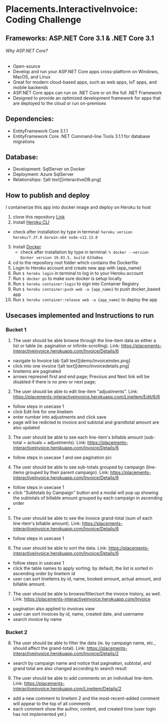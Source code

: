 # Placements.InteractiveInvoice: Coding Challenge

## Frameworks: ASP.NET Core 3.1 & .NET Core 3.1
###### Why ASP.NET Core?
* Open-source
* Develop and run your ASP.NET Core apps cross-platform on Windows, MacOS, and Linux
* Great for modern cloud-based apps, such as web apps, IoT apps, and mobile backends
* ASP.NET Core apps can run on .NET Core or on the full .NET Framework
* Designed to provide an optimized development framework for apps that are deployed to the cloud or run on-premises

## Dependencies:
* EntityFramework Core 3.1.1
* EntityFramework Core .NET Command-line Tools 3.1.1 for database migrations

## Database: 
* Development: SqlServer on Docker 
* Deployment: Azure SqlServer
* Relationships:
![alt text][interactiveDB.png]


## How to publish and deploy
I containerize this app into docker image and deploy on Heroku to host 
1. clone this repository [Link](https://github.com/j-dong-cs/Placements.InteractiveInvoice.git)
2. Install [Heroku CLI](https://devcenter.heroku.com/articles/heroku-cli) 
  - check after installation by type in terminal:
  ` heroku version `
  ` heroku/7.37.0 darwin-x64 node-v12.13.0 `
3. Install [Docker](https://docs.docker.com/install/)
    - check after installation by type in terminal:
   ` % docker --version `
   ` Docker version 19.03.5, build 633a0ea `
4. cd to the repository root folder which contains the Dockerfile
5. Login to Heroku account and create new app with {app_name}
6. Run `$ heroku login` in terminal to log in to your Heroku account
7. Run ` $ docker ps ` to make sure docker is setup locally
8. Run ` $ heroku container:login ` to sign into Container Registry
9. Run ` $ heroku container:push web -a {app_name} ` to push docker_based app
10. Run ` $ heroku container:release web -a {app_name} ` to deploy the app

## Usecases implemented and Instructions to run
### Bucket 1
1. The user should be able browse through the line-item data as either a list or table (ie.
pagination or infinite-scrolling).
  Link: https://placements-interactiveinvoice.herokuapp.com/Invoice/Details/6
  - navigate to Invoice tab
    ![alt text][demo/invoiceindex.png]
  - click into one invoice
    ![alt text][demo/invoicedetails.png]
  - lineitems are paginated
  - arrows represnet first and end page; 
    Previous and Next link will be disabled if there is no prev or next page;

2. The user should be able to edit line-item "adjustments".
  Link: https://placements-interactiveinvoice.herokuapp.com/Lineitem/Edit/6/6
  - follow steps in usecase 1
  - click Edit link for one lineitem
  - enter number into adjustments and click save
  - page will be redicted to invoice and subtotal and grandtotal amount are also updated
  
3. The user should be able to see each line-item's billable amount (sub-total = actuals +
adjustments). 
  Link: https://placements-interactiveinvoice.herokuapp.com/Invoice/Details/6
 - follow steps in usecase 1 and see pagination pic

4. The user should be able to see sub-totals grouped by campaign (line-items grouped by their
parent campaign).
  Link: https://placements-interactiveinvoice.herokuapp.com/Invoice/Details/6
  - follow steps in usecase 1
  - click "Subtotals by Campaign" button and a modal will pop up showing the subtotals of 
    billable amount grouped by each campaign in ascending order
  - 
  
5. The user should be able to see the invoice grand-total (sum of each line-item's billable
amount).
  Link: https://placements-interactiveinvoice.herokuapp.com/Invoice/Details/6
  - follow steps in usecase 1
  
6. The user should be able to sort the data.
  Link: https://placements-interactiveinvoice.herokuapp.com/Invoice/Details/6
  - follow steps in usecase 1
  - click the table names to apply sorting; by default, the list is sorted in ascending order by lineitem id
  - user can sort lineitems by id, name, booked amount, actual amount, and billable amount.
  
7. The user should be able to browse/filter/sort the invoice history, as well.
  Link: https://placements-interactiveinvoice.herokuapp.com/Invoice
  - pagination also applied to invoices view
  - user can sort invoices by id, name, created date, and username
  - search invoice by name
  
### Bucket 2
8. The user should be able to filter the data (ie. by campaign name, etc., should affect the
grand-total).
  Link: https://placements-interactiveinvoice.herokuapp.com/Invoice/Details/2
  - search by campaign name and notice that pagination, subtotal, and grand total are also changed according to search result

9. The user should be able to add comments on an individual line-item.
  Link: https://placements-interactiveinvoice.herokuapp.com/Lineitem/Details/2
  - add a new comment to lineitem 2 and the most-recent-added comment will appear to the top of all comments
  - each comment show the author, content, and created time (user login has not implemented yet.)
  
  
